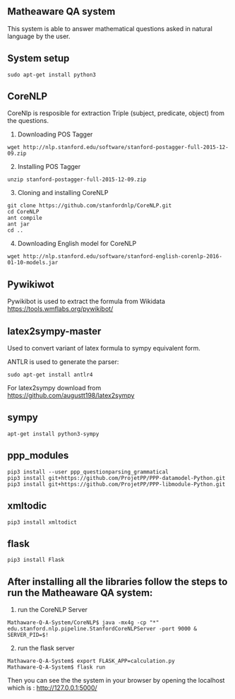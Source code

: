 ## Matheaware QA system

This system is able to answer mathematical questions asked in natural language by the user.


## System setup
```
sudo apt-get install python3
```

## CoreNLP

CoreNlp is resposible for extraction Triple (subject, predicate, object) from the questions.

1)  Downloading POS Tagger
```
wget http://nlp.stanford.edu/software/stanford-postagger-full-2015-12-09.zip
```

2)  Installing POS Tagger
```
unzip stanford-postagger-full-2015-12-09.zip
```

3)  Cloning and installing CoreNLP
```
git clone https://github.com/stanfordnlp/CoreNLP.git
cd CoreNLP
ant compile
ant jar
cd ..
```

4) Downloading English model for CoreNLP
```
wget http://nlp.stanford.edu/software/stanford-english-corenlp-2016-01-10-models.jar
```

## Pywikiwot
Pywikibot is used to extract the formula from Wikidata
https://tools.wmflabs.org/pywikibot/

## latex2sympy-master
Used to convert variant of latex formula to sympy equivalent form.

ANTLR is used to generate the parser:
```
sudo apt-get install antlr4
```

For latex2sympy download from https://github.com/augustt198/latex2sympy

## sympy
```
apt-get install python3-sympy
```

## ppp_modules
```
pip3 install --user ppp_questionparsing_grammatical
pip3 install git+https://github.com/ProjetPP/PPP-datamodel-Python.git
pip3 install git+https://github.com/ProjetPP/PPP-libmodule-Python.git
```

## xmltodic
```
pip3 install xmltodict
```
## flask
```
pip3 install Flask
```
## After installing all the libraries follow the steps to run the Matheaware QA system:
1) run the CoreNLP Server
```
Mathaware-Q-A-System/CoreNLP$ java -mx4g -cp "*" edu.stanford.nlp.pipeline.StanfordCoreNLPServer -port 9000 &
SERVER_PID=$!
```
2) run the flask server
```
Mathaware-Q-A-System$ export FLASK_APP=calculation.py
Mathaware-Q-A-System$ flask run
```
Then you can see the the system in your browser by opening the localhost which is : http://127.0.0.1:5000/
